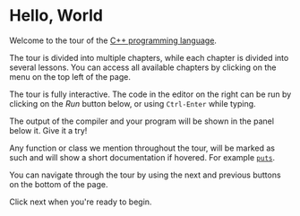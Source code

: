 # Hello, World

Welcome to the tour of the [C++ programming language].

The tour is divided into multiple chapters, while each chapter is divided into several lessons.
You can access all available chapters by clicking on the menu on the top left of the page.

The tour is fully interactive. The code in the editor on the right can be run
by clicking on the *Run* button below, or using `Ctrl-Enter` while typing.

The output of the compiler and your program will be shown in the panel below it.
Give it a try!

Any function or class we mention throughout the tour, will be marked as such and
will show a short documentation if hovered. For example [`puts`].

You can navigate through the tour by using the next and previous buttons
on the bottom of the page.

Click next when you're ready to begin.

[C++ programming language]: https://en.wikipedia.org/wiki/C%2B%2B
[`puts`]: https://en.cppreference.com/w/cpp/io/c/puts

